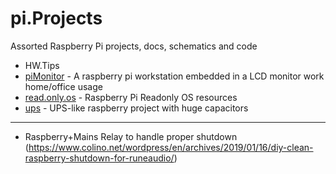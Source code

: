 # pi.Projects
Assorted Raspberry Pi projects, docs, schematics and code


- HW.Tips
- [piMonitor](./piMonitor) - A raspberry pi workstation embedded in a LCD monitor work home/office usage
- [read.only.os](./read.only.os) - Raspberry Pi Readonly OS resources
- [ups](./ups) - UPS-like raspberry project with huge capacitors

---

- Raspberry+Mains Relay  to handle proper shutdown (https://www.colino.net/wordpress/en/archives/2019/01/16/diy-clean-raspberry-shutdown-for-runeaudio/)
